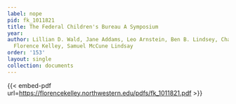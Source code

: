 ```yaml
---
label: nope
pid: fk_1011821
title: The Federal Children's Bureau A Symposium
year:
author: Lillian D. Wald, Jane Addams, Leo Arnstein, Ben B. Lindsey, Charles R. Henderson,
  Florence Kelley, Samuel McCune Lindsay
order: '153'
layout: single
collection: documents
---
```



{{< embed-pdf url=https://florencekelley.northwestern.edu/pdfs/fk_1011821.pdf >}}